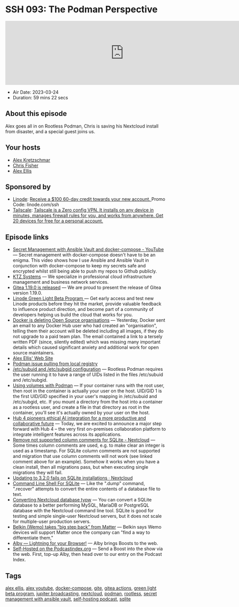 # SSH 093: The Podman Perspective

<iframe src="https://player.fireside.fm/v2/dUlrHQih+fp1aR6Lw?theme=dark" width="740" height="200" frameborder="0" scrolling="no"></iframe>

* Air Date: 2023-03-24
* Duration: 59 mins 22 secs

## About this episode

Alex goes all in on Rootless Podman, Chris is saving his Nextcloud install from disaster, and a special guest joins us.

## Your hosts
* [Alex Kretzschmar](https://selfhosted.show/hosts/alexktz)
* [Chris Fisher](https://selfhosted.show/hosts/chrislas)
* [Alex Ellis](https://selfhosted.show/guests/alexellis)

## Sponsored by

  * [Linode](https://linode.com/ssh): [Receive a $100 60-day credit towards your new account. ](https://linode.com/ssh) Promo Code: linode.com/ssh
  * [Tailscale](http://tailscale.com/selfhosted): [Tailscale is a Zero config VPN. It installs on any device in minutes, manages firewall rules for you, and works from anywhere. Get 20 devices for free for a personal account. ](http://tailscale.com/selfhosted)



## Episode links

  * [Secret Management with Ansible Vault and docker-compose - YouTube](https://www.youtube.com/watch?v=CUh8FDLbj8M "Secret Management with Ansible Vault and docker-compose - YouTube") — Secret management with docker-compose doesn't have to be an enigma. This video shows how I use Ansible and Ansible Vault in conjunction with docker-compose to keep my secrets safe and encrypted whilst still being able to push my repos to Github publicly.
  * [KTZ Systems](https://ktzsystems.com/ "KTZ Systems") — We specialize in professional cloud infrastructure management and business network services.
  * [Gitea 1.19.0 is released](https://blog.gitea.io/2023/03/gitea-1.19.0-is-released/ "Gitea 1.19.0 is released") — We are proud to present the release of Gitea version 1.19.0.
  * [Linode Green Light Beta Program ](https://www.linode.com/green-light/ "Linode Green Light Beta Program ") — Get early access and test new Linode products before they hit the market, provide valuable feedback to influence product direction, and become part of a community of developers helping us build the cloud that works for you.
  * [Docker is deleting Open Source organisations](https://blog.alexellis.io/docker-is-deleting-open-source-images/ "Docker is deleting Open Source organisations") — Yesterday, Docker sent an email to any Docker Hub user who had created an "organisation", telling them their account will be deleted including all images, if they do not upgrade to a paid team plan. The email contained a link to a tersely written PDF (since, silently edited) which was missing many important details which caused significant anxiety and additional work for open source maintainers.
  * [Alex Ellis' Web Site](https://www.alexellis.io/ "Alex Ellis' Web Site")
  * [Podman issue pulling from local registry](https://access.redhat.com/discussions/5946861 "Podman issue pulling from local registry")
  * [/etc/subuid and /etc/subgid configuration](https://github.com/containers/podman/blob/main/docs/tutorials/rootless_tutorial.md#etcsubuid-and-etcsubgid-configuration "/etc/subuid and /etc/subgid configuration") — Rootless Podman requires the user running it to have a range of UIDs listed in the files /etc/subuid and /etc/subgid. 
  * [Using volumes with Podman](https://github.com/containers/podman/blob/main/docs/tutorials/rootless_tutorial.md#using-volumes "Using volumes with Podman") — If your container runs with the root user, then root in the container is actually your user on the host. UID/GID 1 is the first UID/GID specified in your user's mapping in /etc/subuid and /etc/subgid, etc. If you mount a directory from the host into a container as a rootless user, and create a file in that directory as root in the container, you'll see it's actually owned by your user on the host.
  * [Hub 4 pioneers ethical AI integration for a more productive and collaborative future](https://nextcloud.com/blog/hub-4-pioneers-ethical-ai-integration-for-a-more-productive-and-collaborative-future/ "Hub 4 pioneers ethical AI integration for a more productive and collaborative future") — Today, we are excited to announce a major step forward with Hub 4 – the very first on-premises collaboration platform to integrate intelligent features across its applications.
  * [Remove not supported column comments for SQLite - Nextcloud](https://github.com/nextcloud/server/pull/36803 "Remove not supported column comments for SQLite - Nextcloud") — Some times column comments are used, e.g. to make clear an integer is used as a timestamp. For SQLite column comments are not supported and migration that use column comments will not work (see linked comment above for an example). Somehow it works when you have a clean install, then all migrations pass, but when executing single migrations they will fail.
  * [Updating to 3.2.0 fails on SQLite installations · Nextcloud](https://github.com/nextcloud/forms/issues/1549 "Updating to 3.2.0 fails on SQLite installations · Nextcloud")
  * [Command Line Shell For SQLite](https://sqlite.org/cli.html#recover "Command Line Shell For SQLite") — Like the ".dump" command, ".recover" attempts to convert the entire contents of a database file to text. 
  * [Converting Nextcloud database typw](https://docs.nextcloud.com/server/latest/admin_manual/configuration_database/db_conversion.html "Converting Nextcloud database typw") — You can convert a SQLite database to a better performing MySQL, MariaDB or PostgreSQL database with the Nextcloud command line tool. SQLite is good for testing and simple single-user Nextcloud servers, but it does not scale for multiple-user production servers.
  * [Belkin (Wemo) takes “big step back” from Matter](https://www.reddit.com/r/homeassistant/comments/11t1jsc/belkin_wemo_takes_big_step_back_from_matter/ "Belkin \(Wemo\) takes “big step back” from Matter") — Belkin says Wemo devices will support Matter once the company can "find a way to differentiate them,"
  * [Alby — Lightning for your Browser!](https://getalby.com/ "Alby — Lightning for your Browser!") — Alby brings Boosts to the web.
  * [Self-Hosted on the Podcastindex.org](https://podcastindex.org/podcast/830124 "Self-Hosted on the Podcastindex.org") — Send a Boost into the show via the web. First, top-up Alby, then head over to our entry on the Podcast Index.



## Tags

[alex ellis](https://selfhosted.show/tags/alex%20ellis), [alex youtube](https://selfhosted.show/tags/alex%20youtube), [docker-compose](https://selfhosted.show/tags/docker-compose), [gite](https://selfhosted.show/tags/gite), [gitea actions](https://selfhosted.show/tags/gitea%20actions), [green light beta program](https://selfhosted.show/tags/green%20light%20beta%20program), [jupiter broadcasting](https://selfhosted.show/tags/jupiter%20broadcasting), [nextcloud](https://selfhosted.show/tags/nextcloud), [podman](https://selfhosted.show/tags/podman), [rootless](https://selfhosted.show/tags/rootless), [secret management with ansible vault](https://selfhosted.show/tags/secret%20management%20with%20ansible%20vault), [self-hosting podcast](https://selfhosted.show/tags/self-hosting%20podcast), [sqlite](https://selfhosted.show/tags/sqlite)